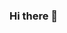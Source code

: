 ### Hi there 👋

<!--
**Luudde/Luudde** is a ✨ _special_ ✨ repository because its `README.md` (this file) appears on your GitHub profile.

<img src="https://tryhackme-badges.s3.amazonaws.com/LuddeKN.png" alt="TryHackMe">
